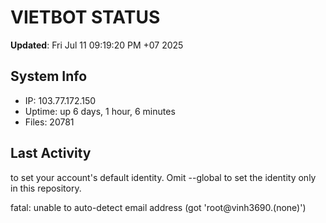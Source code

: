 # VIETBOT STATUS
**Updated**: Fri Jul 11 09:19:20 PM +07 2025

## System Info
- IP: 103.77.172.150
- Uptime: up 6 days, 1 hour, 6 minutes
- Files: 20781

## Last Activity

to set your account's default identity.
Omit --global to set the identity only in this repository.

fatal: unable to auto-detect email address (got 'root@vinh3690.(none)')
